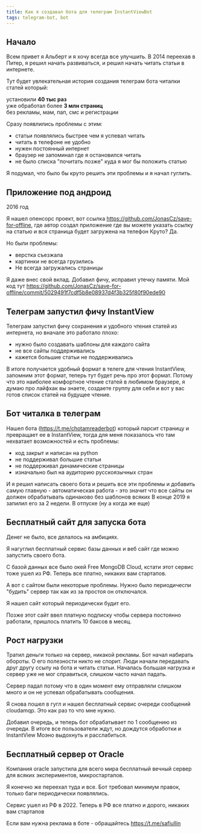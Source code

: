 ```yaml
---
title: Как я создавал бота для телеграм InstantViewBot
tags: telegram-bot, bot
---
```


## Начало
Всем привет я Альберт и я хочу всегда все улучшить.
В 2014 переехав в Питер, я решил начать развиваться, и решил начать читать статьи в интернете.

Тут будет увлекательная история создания телеграм бота читалки статей который:

установили **40 тыс раз** \
уже обработал более **3 млн страниц** \
без рекламы, мам, пап, смс и регистрации

<!-- more -->
Сразу появлились проблемы с этим:
- статьи появлялись быстрее чем я успевал читать
- читать в телефоне не удобно
- нужен постоянный интернет
- браузер не запоминал где я остановился читать
- не было списка "почитать позже" куда я мог бы положить статью

Я подумал, что было бы круто решить эти проблемы и я начал гуглить.

## Приложение под андроид
2016 год

Я нашел опенсорс проект, вот ссылка https://github.com/JonasCz/save-for-offline, где автор создал приложение где вы можете указать ссылку на статью и вся страница будет загружена на телефон
Круто? Да.

Но были проблемы:
- верстка съезжала
- картинки не всегда грузились
- Не всегда загружались страницы

Я даже внес свой вклад. 
Добавил фичу, исправил утечку памяти. Мой код тут https://github.com/JonasCz/save-for-offline/commit/5029491f7cdf5b8e08937d4f3b325f80f90ede90

## Телеграм запустил фичу InstantView
Телеграм запустил фичу сохранения и удобного чтения статей из интернета, но вначале это работало плохо:
- нужно было создавать шаблоны для каждого сайта
- не все сайты поддерживались
- кажется большие статьи не поддерживались

В итоге получается удобный формат в телеге для чтения InstantView, запомним этот формат, теперь тут будет речь про этот формат. Потому что это наиболее комфортное чтение статей в любимом браузере, я думаю про лайфхак вы знаете, создаете группу для себя и вот у вас готов список статей на будущее чтение.

## Бот читалка в телеграм
Нашел бота (https://t.me/chotamreaderbot) который парсит страницу и превращает ее в InstantView, тогда для меня показалось что там нехватает возможностей и есть проблемы:
- код закрыт и написан на python
- не поддерживал большие статьи
- не поддерживал динамические страницы
- изначально был на аудиторию русскоязычных стран

И я решил написать своего бота и решить все эти проблемы и добавить самую главную - автоматическая работа - это значит что все сайты он должен обрабатывать одинаково без шаблонов всяких
В конце 2019 я запилил его за 2 недели. В отпуске (ну а когда же еще)

## Бесплатный сайт для запуска бота
Денег не было, все делалось на амбициях. 

Я нагуглил бесплатный сервис базы данных и веб сайт где можно запустить своего бота.

С базой данных все было окей Free MongoDB Cloud, кстати этот сервис тоже ушел из РФ. Теперь все платно, никаких вам стартапов.

А вот с сайтом были некоторые проблемы. Нужно было периодичеспи "будить" сервер так как из за простоя он отключался.

Я нашел сайт который периодически будит его.

Позже этот сайт ввел платную подписку чтобы сервера постоянно работали, пришлось платить 10 баксов в месяц.

## Рост нагрузки
Тратил деньги только на сервер, никакой рекламы. Бот начал набирать обороты. О его полезности никто не спорит. Люди начали передавать друг другу ссылу на бота и читать статьи. Началась большая нагрузка и сервер уже не мог справиться, слишком часто начал падать.

Сервер падал потому что в один момент ему отправляли слишком много и он не успевал обрабатывать сообщения.

Я снова пошел в гугл и нашел бесплатный сервис очереди сообщений cloudamqp. Это как раз то что мне нужно.

Добавил очередь, и теперь бот обрабатывает по 1 сообщению из очереди. В итоге все пользователи ждут, но дождутся обработки и InstantView
Моэно выдохнуть и расслабиться.

## Бесплатный сервер от Oracle

Компания oracle запустила для всего мира бесплатный вечный сервер для всяких экспериментов, микростартапов. 

Я конечно же переехал туда и все. Бот требовал минимум правок, только баги периодически появлялись.

Сервис ушел из РФ в 2022. Теперь в РФ все платно и дорого, никаких вам стартапов

Если вам нужна реклама в боте - обращайтесь https://t.me/safiullin
